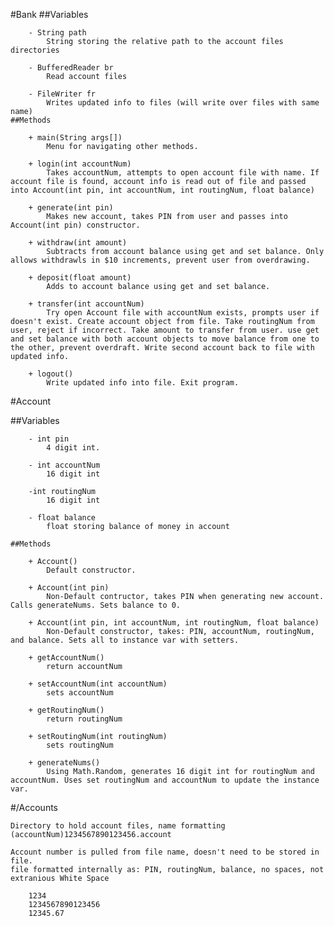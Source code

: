 #Bank
##Variables
		
		- String path
			String storing the relative path to the account files directories

		- BufferedReader br
			Read account files

		- FileWriter fr
			Writes updated info to files (will write over files with same name)
	##Methods

		+ main(String args[])
			Menu for navigating other methods.

		+ login(int accountNum)
			Takes accountNum, attempts to open account file with name. If account file is found, account info is read out of file and passed into Account(int pin, int accountNum, int routingNum, float balance)

		+ generate(int pin)
			Makes new account, takes PIN from user and passes into Account(int pin) constructor.

		+ withdraw(int amount)
			Subtracts from account balance using get and set balance. Only allows withdrawls in $10 increments, prevent user from overdrawing.

		+ deposit(float amount)
			Adds to account balance using get and set balance.

		+ transfer(int accountNum)
			Try open Account file with accountNum exists, prompts user if doesn't exist. Create account object from file. Take routingNum from user, reject if incorrect. Take amount to transfer from user. use get and set balance with both account objects to move balance from one to the other, prevent overdraft. Write second account back to file with updated info.

		+ logout()
			Write updated info into file. Exit program.
#Account

##Variables

		- int pin
			4 digit int.

		- int accountNum
			16 digit int

		-int routingNum
			16 digit int

		- float balance
			float storing balance of money in account

	##Methods

		+ Account()
			Default constructor. 

		+ Account(int pin)
			Non-Default contructor, takes PIN when generating new account. Calls generateNums. Sets balance to 0.

		+ Account(int pin, int accountNum, int routingNum, float balance)
			Non-Default constructor, takes: PIN, accountNum, routingNum, and balance. Sets all to instance var with setters. 

		+ getAccountNum()
			return accountNum

		+ setAccountNum(int accountNum)
			sets accountNum

		+ getRoutingNum()
			return routingNum

		+ setRoutingNum(int routingNum)
			sets routingNum

		+ generateNums()
			Using Math.Random, generates 16 digit int for routingNum and accountNum. Uses set routingNum and accountNum to update the instance var.


#/Accounts

	Directory to hold account files, name formatting (accountNum)1234567890123456.account

	Account number is pulled from file name, doesn't need to be stored in file.
	file formatted internally as: PIN, routingNum, balance, no spaces, not extranious White Space

		1234
		1234567890123456
		12345.67

